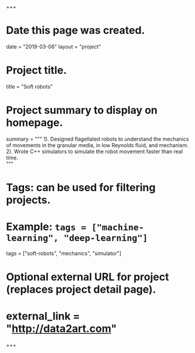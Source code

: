 +++
# Date this page was created.
date = "2019-03-06"
layout = "project"

# Project title.
title = "Soft robots"

# Project summary to display on homepage.
summary = """
1). Designed flagellated robots to understand the mechanics of movements in the granular media, in low Reynolds fluid, and mechanism.<br>
2). Wrote C++ simulators to simulate the robot movement faster than real time.<br>
"""

# Tags: can be used for filtering projects.
# Example: `tags = ["machine-learning", "deep-learning"]`
tags = ["soft-robots", "mechanics", "simulator"]

# Optional external URL for project (replaces project detail page).
# external_link = "http://data2art.com"
+++
